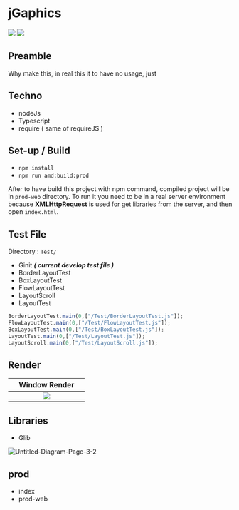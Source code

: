 # jGaphics

<img src="https://img.shields.io/badge/Git version-0.0.1-yellowgreen"/> <img src="https://img.shields.io/github/languages/top/devGnode/jgraphics"/> 

## Preamble

Why make this, in real this it to have no usage, just  

## Techno

- nodeJs
- Typescript
- require ( same of requireJS )

## Set-up / Build

- `npm install`
- `npm run amd:build:prod`

After to have build this project with npm command, compiled project will be in `prod-web` directory.
To run it you need to be in a real server environment because **XMLHttpRequest** is used for get libraries from the server, and then open `index.html`.


## Test File

Directory : `Test/`

- Ginit ***( current develop test file )***
- BorderLayoutTest
- BoxLayoutTest
- FlowLayoutTest
- LayoutScroll
- LayoutTest

````typescript
BorderLayoutTest.main(0,["/Test/BorderLayoutTest.js"]);
FlowLayoutTest.main(0,["/Test/FlowLayoutTest.js"]);
BoxLayoutTest.main(0,["/Test/BoxLayoutTest.js"]);
LayoutTest.main(0,["/Test/LayoutTest.js"]);
LayoutScroll.main(0,["/Test/LayoutScroll.js"]);
````
## Render 

|  | Window Render    |  |
| :--------------- |:---------------:| -----:|
|   |<img src="https://i.ibb.co/vdk7QB5/framerender.png">| |

## Libraries

- Glib

<img src="https://i.ibb.co/6sms78Z/Untitled-Diagram-Page-3-2.png" alt="Untitled-Diagram-Page-3-2" border="0">

## prod

- index 
- prod-web